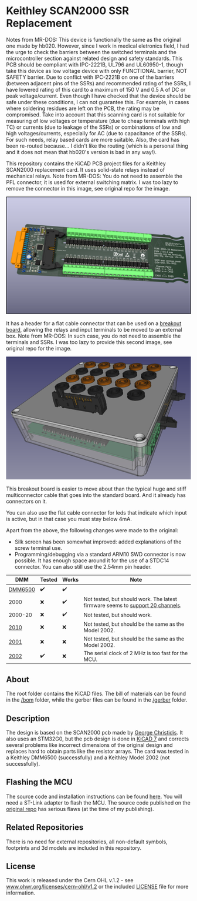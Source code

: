 Keithley SCAN2000 SSR Replacement
===================

Notes from MR-DOS: This device is functionally the same as the original one made by hb020. However, since I work in medical eletronics field, I had the urge to check the barriers between the switched terminals and the microcontroller section against related design and safety standards. This PCB should be compliant with IPC-2221B, UL796 and UL60950-1, though take this device as low voltage device with only FUNCTIONAL barrier, NOT SAFETY barrier. Due to conflict with IPC-2221B on one of the barriers (between adjacent pins of the SSRs) and recommended rating of the SSRs, I have lowered rating of this card to a maximum of 150 V and 0.5 A of DC or peak voltage/current. Even though I have checked that the device should be safe under these conditions, I can not guarantee this. For example, in cases where soldering residues are left on the PCB, the rating may be compromised. Take into account that this scanning card is not suitable for measuring of low voltages or temperature (due to cheap terminals with high TC) or currents (due to leakage of the SSRs) or combinations of low and high voltages/currents, especially for AC (due to capacitance of the SSRs). For such needs, relay based cards are more suitable. Also, the card has been re-routed because... I didn't like the routing (which is a personal thing and it does not mean that hb020's version is bad in any way!).

This repository contains the KiCAD PCB project files for a Keithley SCAN2000 replacement card. It uses solid-state relays instead of mechanical relays.
Note from MR-DOS: You do not need to assemble the PFL connector, it is used for external switching matrix. I was too lazy to remove the connector in this image, see original repo for the image.

![Keithley SCAN2000 board](images/pcb.png)

It has a header for a flat cable connector that can be used on a [breakout board](https://github.com/hb020/SCAN2000_breakout), allowing the relays and input terminals to be moved to an external box.
Note from MR-DOS: In such case, you do not need to assemble the terminals and SSRs. I was too lazy to provide this second image, see original repo for the image.

![breakout case](images/breakout_case.png)

This breakout board is easier to move about than the typical huge and stiff multiconnector cable that goes into the standard board. And it already has connectors on it.

You can also use the flat cable connector for leds that indicate which input is active, but in that case you must stay below 4mA.

Apart from the above, the following changes were made to the original:

* Silk screen has been somewhat improved: added explanations of the screw terminal use.
* Programming/debugging via a standard ARM10 SWD connector is now possible. It has enough space around it for the use of a STDC14 connector. You can also still use the 2.54mm pin header.

|DMM|Tested|Works|Note|
|--|--|--|--|
|[DMM6500](https://www.tek.com/en/products/keithley/digital-multimeter/dmm6500)|:heavy_check_mark:|:heavy_check_mark:||
|2000|:x:|:heavy_check_mark:|Not tested, but should work. The latest firmware seems to [support 20 channels](https://www.eevblog.com/forum/circuit-studio/example-project-20-channel-solid-state-scan-card-for-k2000-dmm/msg3101128/#msg3101128).|
|2000-20|:x:|:heavy_check_mark:|Not tested, but should work.|
|[2010](https://www.tek.com/en/products/keithley/digital-multimeter/2010-series)|:x:|:x:|Not tested, but should be the same as the Model 2002.|
|[2001](https://www.tek.com/en/products/keithley/digital-multimeter/2001-series)|:x:|:x:|Not tested, but should be the same as the Model 2002.|
|[2002](https://www.tek.com/en/products/keithley/digital-multimeter/2002-series)|:heavy_check_mark:|:x:|The serial clock of 2 MHz is too fast for the MCU.|

About
-----
The root folder contains the KiCAD files. The bill of materials can be found in the [/bom](bom/) folder, while the gerber files can be found in the [/gerber](gerber/) folder.

Description
-------------------
The design is based on the SCAN2000 pcb made by [George Christidis](https://github.com/macgeorge/SCAN2000STM32). It also uses an STM32G0, but the pcb design is done in [KiCAD 7](https://www.kicad.org/) and corrects several problems like incorrect dimensions of the original design and replaces hard to obtain parts like the resistor arrays. The card was tested in a Keithley DMM6500 (successfully) and a Keithley Model 2002 (not successfully).

Flashing the MCU
-------------------
The source code and installation instructions can be found [here](https://github.com/hb020/SCAN2000_Firmware). You will need a ST-Link adapter to flash the MCU.
The source code published on the [original repo](https://github.com/PatrickBaus/SCAN2000_Firmware) has serious flaws (at the time of my publishing).

Related Repositories
--------------------

There is no need for external repositories, all non-default symbols, footprints and 3d models are included in this repository.

License
-------
This work is released under the Cern OHL v.1.2 - see www.ohwr.org/licenses/cern-ohl/v1.2 or the included [LICENSE](LICENSE) file for more information.
